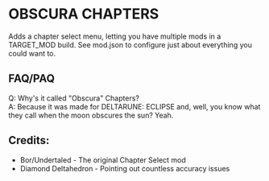# OBSCURA CHAPTERS

Adds a chapter select menu, letting you have multiple mods in a TARGET_MOD build. See mod.json to configure just about everything you could want to.

## FAQ/PAQ

Q: Why's it called "Obscura" Chapters?  
A: Because it was made for DELTARUNE: ECLIPSE and, well, you know what they call when the moon obscures the sun? Yeah.

## Credits:
* Bor/Undertaled - The original Chapter Select mod
* Diamond Deltahedron - Pointing out countless accuracy issues
